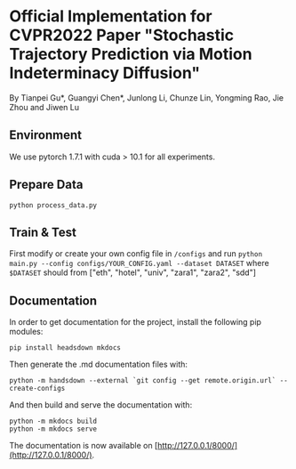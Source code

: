 # Official Implementation for CVPR2022 Paper "Stochastic Trajectory Prediction via Motion Indeterminacy Diffusion"

By Tianpei Gu*, Guangyi Chen*, Junlong Li, Chunze Lin, Yongming Rao, Jie Zhou and Jiwen Lu

## Environment

We use pytorch 1.7.1 with cuda > 10.1 for all experiments.


## Prepare Data

```
python process_data.py
```

## Train & Test

First modify or create your own config file in ```/configs``` and run ```python main.py --config configs/YOUR_CONFIG.yaml --dataset DATASET``` where ```$DATASET``` should from ["eth", "hotel", "univ", "zara1", "zara2", "sdd"]

## Documentation

In order to get documentation for the project, install the following pip modules:

```
pip install headsdown mkdocs
```

Then generate the .md documentation files with:

```
python -m handsdown --external `git config --get remote.origin.url` --create-configs
```

And then build and serve the documentation with:

```
python -m mkdocs build
python -m mkdocs serve
```

The documentation is now available on [http://127.0.0.1/8000/](http://127.0.0.1/8000/).